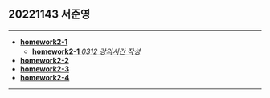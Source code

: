## 20221143 서준영

* * *

- [**homework2-1**](homework2-1.html)   
  - [**homework2-1** _0312 강의시간 작성_](homework2-1-0312.html)
- [**homework2-2**](homework2-2.html)   
- [**homework2-3**](homework2-3.html)   
- [**homework2-4**](homework2-4.html)

* * *
